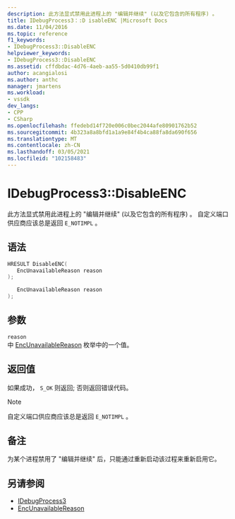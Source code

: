 ```yaml
---
description: 此方法显式禁用此进程上的 "编辑并继续" (以及它包含的所有程序) 。
title: IDebugProcess3：:D isableENC |Microsoft Docs
ms.date: 11/04/2016
ms.topic: reference
f1_keywords:
- IDebugProcess3::DisableENC
helpviewer_keywords:
- IDebugProcess3::DisableENC
ms.assetid: cffdbdac-4d76-4aeb-aa55-5d0410db99f1
author: acangialosi
ms.author: anthc
manager: jmartens
ms.workload:
- vssdk
dev_langs:
- CPP
- CSharp
ms.openlocfilehash: ffedebd14f720e006c0bec2044afe80901762b52
ms.sourcegitcommit: 4b323a8a8bfd1a1a9e84f4b4ca88fa8da690f656
ms.translationtype: MT
ms.contentlocale: zh-CN
ms.lasthandoff: 03/05/2021
ms.locfileid: "102158483"
---
```

# <a name="idebugprocess3disableenc"></a>IDebugProcess3::DisableENC
此方法显式禁用此进程上的 "编辑并继续" (以及它包含的所有程序) 。 自定义端口供应商应该总是返回 `E_NOTIMPL` 。

## <a name="syntax"></a>语法

```cpp
HRESULT DisableENC(
   EncUnavailableReason reason
);
```

```csharp
   EncUnavailableReason reason
);
```

## <a name="parameters"></a>参数
`reason`\
中 [EncUnavailableReason](../../../extensibility/debugger/reference/encunavailablereason.md) 枚举中的一个值。

## <a name="return-value"></a>返回值
 如果成功， `S_OK` 则返回; 否则返回错误代码。

> [!NOTE]
> 自定义端口供应商应该总是返回 `E_NOTIMPL` 。

## <a name="remarks"></a>备注
 为某个进程禁用了 "编辑并继续" 后，只能通过重新启动该过程来重新启用它。

## <a name="see-also"></a>另请参阅
- [IDebugProcess3](../../../extensibility/debugger/reference/idebugprocess3.md)
- [EncUnavailableReason](../../../extensibility/debugger/reference/encunavailablereason.md)
